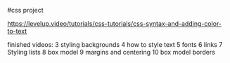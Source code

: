 #css project

https://levelup.video/tutorials/css-tutorials/css-syntax-and-adding-color-to-text

finished videos:
3 styling backgrounds
4 how to style text
5 fonts
6 links
7 Styling lists
8 box model
9 margins and centering
10 box model borders
